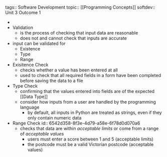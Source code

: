 tags:: Software Development
topic:: [[Programming Concepts]]
softdev:: Unit 3 Outcome 1

-
- Validation
	- is the process of checking that input data are reasonable
	- does not and cannot check that inputs are accurate
- input can be validated for
	- Existence
	- Type
	- Range
- Exisitence Check
	- checks whether a value has been entered at all
	- used to check that all required fields in a form have been completed before saving the data to a file
- Type Check
	- confirming that the values entered into fields are of the expected [[Data Type]]
	- consider how inputs from a user are handled by the programming language
		- by default, all inputs in Python are treated as strings, even if they only contain numeric data
- Range Check
  id:: 6542d358-8f3e-4d79-a58e-6f78d0d070a6
	- checks that data are within *acceptable limits* or come from a range of *acceptable values*
		- users must enter a score between 1 and 5 (acceptable limits)
		- the postcode must be a valid Victorian postcode (acceptable values)